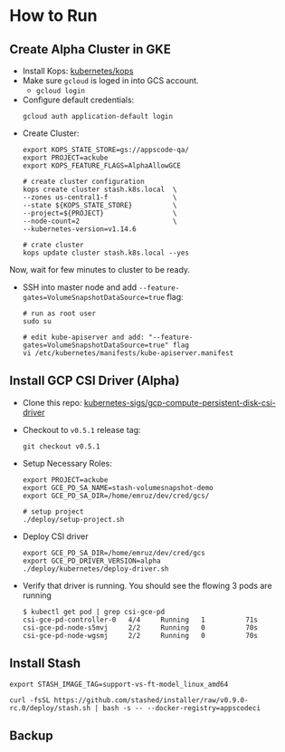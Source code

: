 # How to Run

## Create Alpha Cluster in GKE

- Install Kops: [kubernetes/kops](https://github.com/kubernetes/kops)
- Make sure `gcloud` is loged in into GCS account.
    - `gcloud login`
- Configure default credentials:
    ```console
    gcloud auth application-default login
    ```
- Create Cluster:
    ```console
    export KOPS_STATE_STORE=gs://appscode-qa/
    export PROJECT=ackube
    export KOPS_FEATURE_FLAGS=AlphaAllowGCE
    
    # create cluster configuration
    kops create cluster stash.k8s.local  \
    --zones us-central1-f                \
    --state ${KOPS_STATE_STORE}          \
    --project=${PROJECT}                 \
    --node-count=2                       \
    --kubernetes-version=v1.14.6

    # crate cluster
    kops update cluster stash.k8s.local --yes
    ```

Now, wait for few minutes to cluster to be ready.

- SSH into master node and add `--feature-gates=VolumeSnapshotDataSource=true` flag:
  ```console
  # run as root user
  sudo su

  # edit kube-apiserver and add: "--feature-gates=VolumeSnapshotDataSource=true" flag
  vi /etc/kubernetes/manifests/kube-apiserver.manifest
  ```

## Install GCP CSI Driver (Alpha)

- Clone this repo: [kubernetes-sigs/gcp-compute-persistent-disk-csi-driver](https://github.com/kubernetes-sigs/gcp-compute-persistent-disk-csi-driver)
- Checkout to `v0.5.1` release tag:
    ```console
    git checkout v0.5.1
    ```

- Setup Necessary Roles:
    ```
    export PROJECT=ackube
    export GCE_PD_SA_NAME=stash-volumesnapshot-demo
    export GCE_PD_SA_DIR=/home/emruz/dev/cred/gcs/
    
    # setup project
    ./deploy/setup-project.sh
    ```

- Deploy CSI driver
    ```console
    export GCE_PD_SA_DIR=/home/emruz/dev/cred/gcs
    export GCE_PD_DRIVER_VERSION=alpha
    ./deploy/kubernetes/deploy-driver.sh
    ```

- Verify that driver is running. You should see the flowing 3 pods are running

    ```console
    $ kubectl get pod | grep csi-gce-pd
    csi-gce-pd-controller-0   4/4     Running   1          71s
    csi-gce-pd-node-s5mvj     2/2     Running   0          70s
    csi-gce-pd-node-wgsmj     2/2     Running   0          70s
    ```

## Install Stash

```console
export STASH_IMAGE_TAG=support-vs-ft-model_linux_amd64

curl -fsSL https://github.com/stashed/installer/raw/v0.9.0-rc.0/deploy/stash.sh | bash -s -- --docker-registry=appscodeci
```

## Backup
